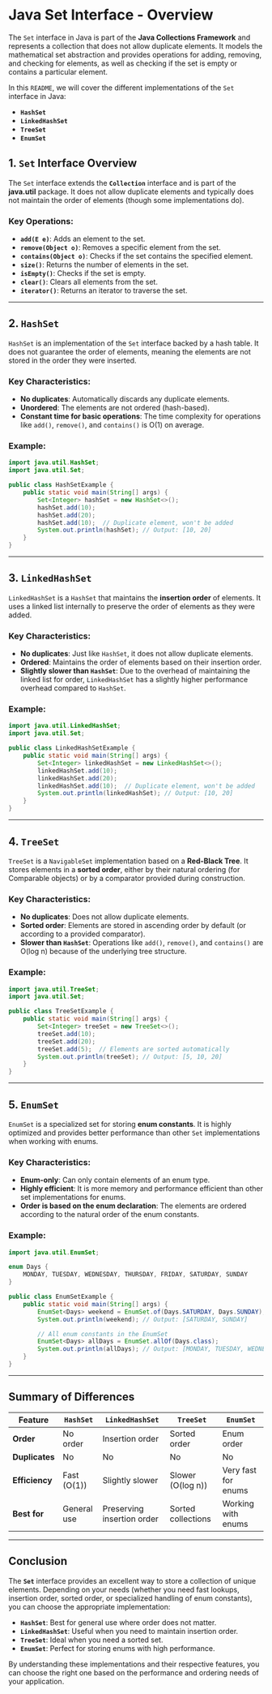 # Java Set Interface - Overview

The `Set` interface in Java is part of the **Java Collections Framework** and represents a collection that does not allow duplicate elements. It models the mathematical set abstraction and provides operations for adding, removing, and checking for elements, as well as checking if the set is empty or contains a particular element.

In this `README`, we will cover the different implementations of the `Set` interface in Java:

- **`HashSet`**
- **`LinkedHashSet`**
- **`TreeSet`**
- **`EnumSet`**

## 1. `Set` Interface Overview

The `Set` interface extends the **`Collection`** interface and is part of the **java.util** package. It does not allow duplicate elements and typically does not maintain the order of elements (though some implementations do).

### Key Operations:

- **`add(E e)`**: Adds an element to the set.
- **`remove(Object o)`**: Removes a specific element from the set.
- **`contains(Object o)`**: Checks if the set contains the specified element.
- **`size()`**: Returns the number of elements in the set.
- **`isEmpty()`**: Checks if the set is empty.
- **`clear()`**: Clears all elements from the set.
- **`iterator()`**: Returns an iterator to traverse the set.

---

## 2. `HashSet`

`HashSet` is an implementation of the `Set` interface backed by a hash table. It does not guarantee the order of elements, meaning the elements are not stored in the order they were inserted.

### Key Characteristics:

- **No duplicates**: Automatically discards any duplicate elements.
- **Unordered**: The elements are not ordered (hash-based).
- **Constant time for basic operations**: The time complexity for operations like `add()`, `remove()`, and `contains()` is O(1) on average.

### Example:

```java
import java.util.HashSet;
import java.util.Set;

public class HashSetExample {
    public static void main(String[] args) {
        Set<Integer> hashSet = new HashSet<>();
        hashSet.add(10);
        hashSet.add(20);
        hashSet.add(10);  // Duplicate element, won't be added
        System.out.println(hashSet); // Output: [10, 20]
    }
}
```

---

## 3. `LinkedHashSet`

`LinkedHashSet` is a `HashSet` that maintains the **insertion order** of elements. It uses a linked list internally to preserve the order of elements as they were added.

### Key Characteristics:

- **No duplicates**: Just like `HashSet`, it does not allow duplicate elements.
- **Ordered**: Maintains the order of elements based on their insertion order.
- **Slightly slower than `HashSet`**: Due to the overhead of maintaining the linked list for order, `LinkedHashSet` has a slightly higher performance overhead compared to `HashSet`.

### Example:

```java
import java.util.LinkedHashSet;
import java.util.Set;

public class LinkedHashSetExample {
    public static void main(String[] args) {
        Set<Integer> linkedHashSet = new LinkedHashSet<>();
        linkedHashSet.add(10);
        linkedHashSet.add(20);
        linkedHashSet.add(10);  // Duplicate element, won't be added
        System.out.println(linkedHashSet); // Output: [10, 20]
    }
}
```

---

## 4. `TreeSet`

`TreeSet` is a `NavigableSet` implementation based on a **Red-Black Tree**. It stores elements in a **sorted order**, either by their natural ordering (for Comparable objects) or by a comparator provided during construction.

### Key Characteristics:

- **No duplicates**: Does not allow duplicate elements.
- **Sorted order**: Elements are stored in ascending order by default (or according to a provided comparator).
- **Slower than `HashSet`**: Operations like `add()`, `remove()`, and `contains()` are O(log n) because of the underlying tree structure.

### Example:

```java
import java.util.TreeSet;
import java.util.Set;

public class TreeSetExample {
    public static void main(String[] args) {
        Set<Integer> treeSet = new TreeSet<>();
        treeSet.add(10);
        treeSet.add(20);
        treeSet.add(5);  // Elements are sorted automatically
        System.out.println(treeSet); // Output: [5, 10, 20]
    }
}
```

---

## 5. `EnumSet`

`EnumSet` is a specialized set for storing **enum constants**. It is highly optimized and provides better performance than other `Set` implementations when working with enums.

### Key Characteristics:

- **Enum-only**: Can only contain elements of an enum type.
- **Highly efficient**: It is more memory and performance efficient than other set implementations for enums.
- **Order is based on the enum declaration**: The elements are ordered according to the natural order of the enum constants.

### Example:

```java
import java.util.EnumSet;

enum Days {
    MONDAY, TUESDAY, WEDNESDAY, THURSDAY, FRIDAY, SATURDAY, SUNDAY
}

public class EnumSetExample {
    public static void main(String[] args) {
        EnumSet<Days> weekend = EnumSet.of(Days.SATURDAY, Days.SUNDAY);
        System.out.println(weekend); // Output: [SATURDAY, SUNDAY]

        // All enum constants in the EnumSet
        EnumSet<Days> allDays = EnumSet.allOf(Days.class);
        System.out.println(allDays); // Output: [MONDAY, TUESDAY, WEDNESDAY, THURSDAY, FRIDAY, SATURDAY, SUNDAY]
    }
}
```

---

## Summary of Differences

| Feature        | `HashSet`   | `LinkedHashSet`            | `TreeSet`          | `EnumSet`           |
| -------------- | ----------- | -------------------------- | ------------------ | ------------------- |
| **Order**      | No order    | Insertion order            | Sorted order       | Enum order          |
| **Duplicates** | No          | No                         | No                 | No                  |
| **Efficiency** | Fast (O(1)) | Slightly slower            | Slower (O(log n))  | Very fast for enums |
| **Best for**   | General use | Preserving insertion order | Sorted collections | Working with enums  |

---

## Conclusion

The **`Set`** interface provides an excellent way to store a collection of unique elements. Depending on your needs (whether you need fast lookups, insertion order, sorted order, or specialized handling of enum constants), you can choose the appropriate implementation:

- **`HashSet`**: Best for general use where order does not matter.
- **`LinkedHashSet`**: Useful when you need to maintain insertion order.
- **`TreeSet`**: Ideal when you need a sorted set.
- **`EnumSet`**: Perfect for storing enums with high performance.

By understanding these implementations and their respective features, you can choose the right one based on the performance and ordering needs of your application.
